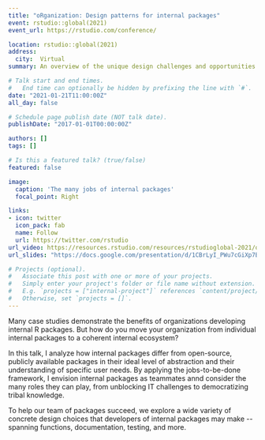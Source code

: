 ```yaml
---
title: "oRganization: Design patterns for internal packages"
event: rstudio::global(2021)
event_url: https://rstudio.com/conference/

location: rstudio::global(2021)
address:
  city:  Virtual
summary: An overview of the unique design challenges and opportunities when building R packages for use inside of a single organization

# Talk start and end times.
#   End time can optionally be hidden by prefixing the line with `#`.
date: "2021-01-21T11:00:00Z"
all_day: false

# Schedule page publish date (NOT talk date).
publishDate: "2017-01-01T00:00:00Z"

authors: []
tags: []

# Is this a featured talk? (true/false)
featured: false

image:
  caption: 'The many jobs of internal packages'
  focal_point: Right

links:
- icon: twitter
  icon_pack: fab
  name: Follow
  url: https://twitter.com/rstudio
url_video: https://resources.rstudio.com/resources/rstudioglobal-2021/organization-how-to-make-internal-r-packages-part-of-your-team/
url_slides: "https://docs.google.com/presentation/d/1CBrLyI_PWu7cGiXp7BH-phv-MSPObZzbzrSZADMlDJU/edit?usp=sharing"

# Projects (optional).
#   Associate this post with one or more of your projects.
#   Simply enter your project's folder or file name without extension.
#   E.g. `projects = ["internal-project"]` references `content/project/deep-learning/index.md`.
#   Otherwise, set `projects = []`.
---
```


Many case studies demonstrate the benefits of organizations developing internal R packages. But how do you move your organization from individual internal packages to a coherent internal ecosystem?

In this talk, I analyze how internal packages differ from open-source, publicly available packages in their ideal level of abstraction and their understanding of specific user needs. By applying the jobs-to-be-done framework, I envision internal packages as teammates annd consider the many roles they can play, from unblocking IT challenges to democratizing tribal knowledge.

To help our team of packages succeed, we explore a wide variety of concrete design choices that developers of internal packages may make -- spanning functions, documentation, testing, and more. 
 
